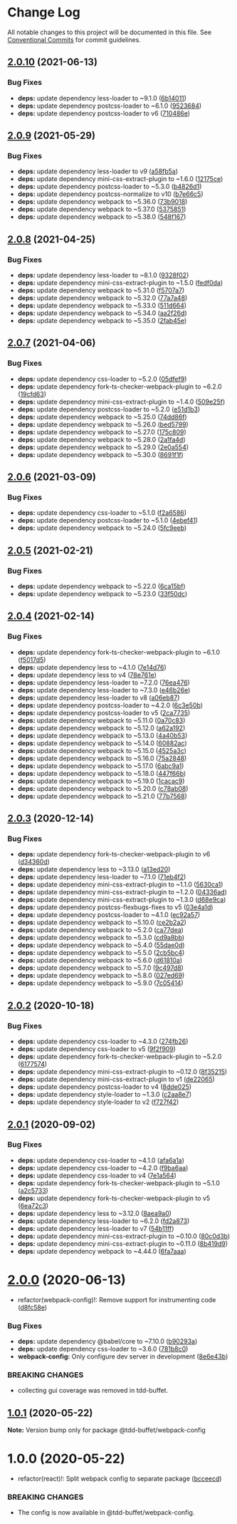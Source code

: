 # Change Log

All notable changes to this project will be documented in this file.
See [Conventional Commits](https://conventionalcommits.org) for commit guidelines.

## [2.0.10](https://github.com/NiGhTTraX/tdd-buffet/compare/@tdd-buffet/webpack-config@2.0.9...@tdd-buffet/webpack-config@2.0.10) (2021-06-13)


### Bug Fixes

* **deps:** update dependency less-loader to ~9.1.0 ([6b14011](https://github.com/NiGhTTraX/tdd-buffet/commit/6b1401179cb5293dbc0394ac2edc2c223ab3fa67))
* **deps:** update dependency postcss-loader to ~6.1.0 ([9523684](https://github.com/NiGhTTraX/tdd-buffet/commit/9523684f38b54b82b57ed8d678ac3787a2c41887))
* **deps:** update dependency postcss-loader to v6 ([710486e](https://github.com/NiGhTTraX/tdd-buffet/commit/710486efaacc7fee98b7980e19a40879b13c11a3))





## [2.0.9](https://github.com/NiGhTTraX/tdd-buffet/compare/@tdd-buffet/webpack-config@2.0.8...@tdd-buffet/webpack-config@2.0.9) (2021-05-29)


### Bug Fixes

* **deps:** update dependency less-loader to v9 ([a58fb5a](https://github.com/NiGhTTraX/tdd-buffet/commit/a58fb5adb6b832500f49d758337adeff8eee51fa))
* **deps:** update dependency mini-css-extract-plugin to ~1.6.0 ([12175ce](https://github.com/NiGhTTraX/tdd-buffet/commit/12175ce62a393888ed2cf898022cc6a1165d9033))
* **deps:** update dependency postcss-loader to ~5.3.0 ([b4826d1](https://github.com/NiGhTTraX/tdd-buffet/commit/b4826d14bfcd941527e6b41f1f20d533b2eba258))
* **deps:** update dependency postcss-normalize to v10 ([b7e66c5](https://github.com/NiGhTTraX/tdd-buffet/commit/b7e66c5cbf33fc99f720a54c9d77f3584cf10f9c))
* **deps:** update dependency webpack to ~5.36.0 ([73b9018](https://github.com/NiGhTTraX/tdd-buffet/commit/73b901817fa339989d5f40fb0fb7b0224b01f9a5))
* **deps:** update dependency webpack to ~5.37.0 ([5375851](https://github.com/NiGhTTraX/tdd-buffet/commit/537585138f7aeac52b8b4b3b5d2272e7524f674d))
* **deps:** update dependency webpack to ~5.38.0 ([548f167](https://github.com/NiGhTTraX/tdd-buffet/commit/548f167246703c8d453809847f17698a536e03f4))





## [2.0.8](https://github.com/NiGhTTraX/tdd-buffet/compare/@tdd-buffet/webpack-config@2.0.7...@tdd-buffet/webpack-config@2.0.8) (2021-04-25)


### Bug Fixes

* **deps:** update dependency less-loader to ~8.1.0 ([9328f02](https://github.com/NiGhTTraX/tdd-buffet/commit/9328f02b0526faaf1bff3f754af9145ee68d5ba2))
* **deps:** update dependency mini-css-extract-plugin to ~1.5.0 ([fedf0da](https://github.com/NiGhTTraX/tdd-buffet/commit/fedf0dae68a2abc4fed51c3fea97fbd1ade21537))
* **deps:** update dependency webpack to ~5.31.0 ([f5707a7](https://github.com/NiGhTTraX/tdd-buffet/commit/f5707a7fedf6d742d13acd4494261a6ea0246fb3))
* **deps:** update dependency webpack to ~5.32.0 ([77a7a48](https://github.com/NiGhTTraX/tdd-buffet/commit/77a7a48dacdefd0d780fef220f8469a8b3f62f0b))
* **deps:** update dependency webpack to ~5.33.0 ([511d664](https://github.com/NiGhTTraX/tdd-buffet/commit/511d6645a08922c9787633cc79bcf0ccf75ee5a3))
* **deps:** update dependency webpack to ~5.34.0 ([aa2f26d](https://github.com/NiGhTTraX/tdd-buffet/commit/aa2f26d5e9c26711de78b1f741dd13697f83082e))
* **deps:** update dependency webpack to ~5.35.0 ([2fab45e](https://github.com/NiGhTTraX/tdd-buffet/commit/2fab45e31deb0f7cfec231d2e3e4f58746c4e57d))





## [2.0.7](https://github.com/NiGhTTraX/tdd-buffet/compare/@tdd-buffet/webpack-config@2.0.6...@tdd-buffet/webpack-config@2.0.7) (2021-04-06)


### Bug Fixes

* **deps:** update dependency css-loader to ~5.2.0 ([05dfef9](https://github.com/NiGhTTraX/tdd-buffet/commit/05dfef9cb0e77044b8f7d8b746f9876b6d69de30))
* **deps:** update dependency fork-ts-checker-webpack-plugin to ~6.2.0 ([19cfd63](https://github.com/NiGhTTraX/tdd-buffet/commit/19cfd6345e6afc6898ce78647f4af361528342fc))
* **deps:** update dependency mini-css-extract-plugin to ~1.4.0 ([509e25f](https://github.com/NiGhTTraX/tdd-buffet/commit/509e25ff00d0db8e5791746a3b8a239aaf0e606c))
* **deps:** update dependency postcss-loader to ~5.2.0 ([e51d1b3](https://github.com/NiGhTTraX/tdd-buffet/commit/e51d1b38b27d3985a30c8105e2a54376d3d3795a))
* **deps:** update dependency webpack to ~5.25.0 ([74dd86f](https://github.com/NiGhTTraX/tdd-buffet/commit/74dd86fb349c36df8aa7488ff005511b465c54ca))
* **deps:** update dependency webpack to ~5.26.0 ([bed5799](https://github.com/NiGhTTraX/tdd-buffet/commit/bed57991e08744386d73ba02b44943a6a9083be5))
* **deps:** update dependency webpack to ~5.27.0 ([175c809](https://github.com/NiGhTTraX/tdd-buffet/commit/175c809130b54f8113176d8ddfd07ee75da5565f))
* **deps:** update dependency webpack to ~5.28.0 ([2a1fa4d](https://github.com/NiGhTTraX/tdd-buffet/commit/2a1fa4db3e5ac47f0338c40b04dcb363ca240dbe))
* **deps:** update dependency webpack to ~5.29.0 ([2e0a554](https://github.com/NiGhTTraX/tdd-buffet/commit/2e0a554ac5e776918c420e74d9b4f13b5c194643))
* **deps:** update dependency webpack to ~5.30.0 ([8691f1f](https://github.com/NiGhTTraX/tdd-buffet/commit/8691f1fdff8216b9a85f44c49fbeab749c701b8b))





## [2.0.6](https://github.com/NiGhTTraX/tdd-buffet/compare/@tdd-buffet/webpack-config@2.0.5...@tdd-buffet/webpack-config@2.0.6) (2021-03-09)


### Bug Fixes

* **deps:** update dependency css-loader to ~5.1.0 ([f2a6586](https://github.com/NiGhTTraX/tdd-buffet/commit/f2a658674ccd007c8cae5ffaec6287d3c868bdb1))
* **deps:** update dependency postcss-loader to ~5.1.0 ([4ebef41](https://github.com/NiGhTTraX/tdd-buffet/commit/4ebef41548a3b8b23ab60f2751ea86fe58e282c1))
* **deps:** update dependency webpack to ~5.24.0 ([5fc9eeb](https://github.com/NiGhTTraX/tdd-buffet/commit/5fc9eeb698904118db6c4095ec585ff39f1dd181))





## [2.0.5](https://github.com/NiGhTTraX/tdd-buffet/compare/@tdd-buffet/webpack-config@2.0.4...@tdd-buffet/webpack-config@2.0.5) (2021-02-21)


### Bug Fixes

* **deps:** update dependency webpack to ~5.22.0 ([6ca15bf](https://github.com/NiGhTTraX/tdd-buffet/commit/6ca15bf))
* **deps:** update dependency webpack to ~5.23.0 ([33f50dc](https://github.com/NiGhTTraX/tdd-buffet/commit/33f50dc))





## [2.0.4](https://github.com/NiGhTTraX/tdd-buffet/compare/@tdd-buffet/webpack-config@2.0.3...@tdd-buffet/webpack-config@2.0.4) (2021-02-14)


### Bug Fixes

* **deps:** update dependency fork-ts-checker-webpack-plugin to ~6.1.0 ([f5017d5](https://github.com/NiGhTTraX/tdd-buffet/commit/f5017d5))
* **deps:** update dependency less to ~4.1.0 ([7e14d76](https://github.com/NiGhTTraX/tdd-buffet/commit/7e14d76))
* **deps:** update dependency less to v4 ([78e761e](https://github.com/NiGhTTraX/tdd-buffet/commit/78e761e))
* **deps:** update dependency less-loader to ~7.2.0 ([76ea476](https://github.com/NiGhTTraX/tdd-buffet/commit/76ea476))
* **deps:** update dependency less-loader to ~7.3.0 ([e46b26e](https://github.com/NiGhTTraX/tdd-buffet/commit/e46b26e))
* **deps:** update dependency less-loader to v8 ([a06eb87](https://github.com/NiGhTTraX/tdd-buffet/commit/a06eb87))
* **deps:** update dependency postcss-loader to ~4.2.0 ([6c3e50b](https://github.com/NiGhTTraX/tdd-buffet/commit/6c3e50b))
* **deps:** update dependency postcss-loader to v5 ([2ca7735](https://github.com/NiGhTTraX/tdd-buffet/commit/2ca7735))
* **deps:** update dependency webpack to ~5.11.0 ([0a70c83](https://github.com/NiGhTTraX/tdd-buffet/commit/0a70c83))
* **deps:** update dependency webpack to ~5.12.0 ([a62a192](https://github.com/NiGhTTraX/tdd-buffet/commit/a62a192))
* **deps:** update dependency webpack to ~5.13.0 ([4a40b53](https://github.com/NiGhTTraX/tdd-buffet/commit/4a40b53))
* **deps:** update dependency webpack to ~5.14.0 ([60882ac](https://github.com/NiGhTTraX/tdd-buffet/commit/60882ac))
* **deps:** update dependency webpack to ~5.15.0 ([4525a3c](https://github.com/NiGhTTraX/tdd-buffet/commit/4525a3c))
* **deps:** update dependency webpack to ~5.16.0 ([75a2848](https://github.com/NiGhTTraX/tdd-buffet/commit/75a2848))
* **deps:** update dependency webpack to ~5.17.0 ([6abc9a1](https://github.com/NiGhTTraX/tdd-buffet/commit/6abc9a1))
* **deps:** update dependency webpack to ~5.18.0 ([447f66b](https://github.com/NiGhTTraX/tdd-buffet/commit/447f66b))
* **deps:** update dependency webpack to ~5.19.0 ([1cacac9](https://github.com/NiGhTTraX/tdd-buffet/commit/1cacac9))
* **deps:** update dependency webpack to ~5.20.0 ([c78ab08](https://github.com/NiGhTTraX/tdd-buffet/commit/c78ab08))
* **deps:** update dependency webpack to ~5.21.0 ([77b7568](https://github.com/NiGhTTraX/tdd-buffet/commit/77b7568))





## [2.0.3](https://github.com/NiGhTTraX/tdd-buffet/compare/@tdd-buffet/webpack-config@2.0.2...@tdd-buffet/webpack-config@2.0.3) (2020-12-14)


### Bug Fixes

* **deps:** update dependency fork-ts-checker-webpack-plugin to v6 ([d34360d](https://github.com/NiGhTTraX/tdd-buffet/commit/d34360d))
* **deps:** update dependency less to ~3.13.0 ([a13ed20](https://github.com/NiGhTTraX/tdd-buffet/commit/a13ed20))
* **deps:** update dependency less-loader to ~7.1.0 ([71eb4f2](https://github.com/NiGhTTraX/tdd-buffet/commit/71eb4f2))
* **deps:** update dependency mini-css-extract-plugin to ~1.1.0 ([5630ca1](https://github.com/NiGhTTraX/tdd-buffet/commit/5630ca1))
* **deps:** update dependency mini-css-extract-plugin to ~1.2.0 ([04336ad](https://github.com/NiGhTTraX/tdd-buffet/commit/04336ad))
* **deps:** update dependency mini-css-extract-plugin to ~1.3.0 ([d68e9ca](https://github.com/NiGhTTraX/tdd-buffet/commit/d68e9ca))
* **deps:** update dependency postcss-flexbugs-fixes to v5 ([03e4a1d](https://github.com/NiGhTTraX/tdd-buffet/commit/03e4a1d))
* **deps:** update dependency postcss-loader to ~4.1.0 ([ec92a57](https://github.com/NiGhTTraX/tdd-buffet/commit/ec92a57))
* **deps:** update dependency webpack to ~5.10.0 ([ce2b2a2](https://github.com/NiGhTTraX/tdd-buffet/commit/ce2b2a2))
* **deps:** update dependency webpack to ~5.2.0 ([ca77dea](https://github.com/NiGhTTraX/tdd-buffet/commit/ca77dea))
* **deps:** update dependency webpack to ~5.3.0 ([cd9a8bb](https://github.com/NiGhTTraX/tdd-buffet/commit/cd9a8bb))
* **deps:** update dependency webpack to ~5.4.0 ([55dae0d](https://github.com/NiGhTTraX/tdd-buffet/commit/55dae0d))
* **deps:** update dependency webpack to ~5.5.0 ([2cb5bc4](https://github.com/NiGhTTraX/tdd-buffet/commit/2cb5bc4))
* **deps:** update dependency webpack to ~5.6.0 ([d61810a](https://github.com/NiGhTTraX/tdd-buffet/commit/d61810a))
* **deps:** update dependency webpack to ~5.7.0 ([9c497d8](https://github.com/NiGhTTraX/tdd-buffet/commit/9c497d8))
* **deps:** update dependency webpack to ~5.8.0 ([027ed69](https://github.com/NiGhTTraX/tdd-buffet/commit/027ed69))
* **deps:** update dependency webpack to ~5.9.0 ([7c05414](https://github.com/NiGhTTraX/tdd-buffet/commit/7c05414))





## [2.0.2](https://github.com/NiGhTTraX/tdd-buffet/compare/@tdd-buffet/webpack-config@2.0.1...@tdd-buffet/webpack-config@2.0.2) (2020-10-18)


### Bug Fixes

* **deps:** update dependency css-loader to ~4.3.0 ([274fb26](https://github.com/NiGhTTraX/tdd-buffet/commit/274fb26))
* **deps:** update dependency css-loader to v5 ([9f2f909](https://github.com/NiGhTTraX/tdd-buffet/commit/9f2f909))
* **deps:** update dependency fork-ts-checker-webpack-plugin to ~5.2.0 ([6177574](https://github.com/NiGhTTraX/tdd-buffet/commit/6177574))
* **deps:** update dependency mini-css-extract-plugin to ~0.12.0 ([8f35215](https://github.com/NiGhTTraX/tdd-buffet/commit/8f35215))
* **deps:** update dependency mini-css-extract-plugin to v1 ([de22065](https://github.com/NiGhTTraX/tdd-buffet/commit/de22065))
* **deps:** update dependency postcss-loader to v4 ([8dde025](https://github.com/NiGhTTraX/tdd-buffet/commit/8dde025))
* **deps:** update dependency style-loader to ~1.3.0 ([c2aa8e7](https://github.com/NiGhTTraX/tdd-buffet/commit/c2aa8e7))
* **deps:** update dependency style-loader to v2 ([f727f42](https://github.com/NiGhTTraX/tdd-buffet/commit/f727f42))





## [2.0.1](https://github.com/NiGhTTraX/tdd-buffet/compare/@tdd-buffet/webpack-config@2.0.0...@tdd-buffet/webpack-config@2.0.1) (2020-09-02)


### Bug Fixes

* **deps:** update dependency css-loader to ~4.1.0 ([afa6a1a](https://github.com/NiGhTTraX/tdd-buffet/commit/afa6a1a))
* **deps:** update dependency css-loader to ~4.2.0 ([f9ba6aa](https://github.com/NiGhTTraX/tdd-buffet/commit/f9ba6aa))
* **deps:** update dependency css-loader to v4 ([7e1a564](https://github.com/NiGhTTraX/tdd-buffet/commit/7e1a564))
* **deps:** update dependency fork-ts-checker-webpack-plugin to ~5.1.0 ([a2c5733](https://github.com/NiGhTTraX/tdd-buffet/commit/a2c5733))
* **deps:** update dependency fork-ts-checker-webpack-plugin to v5 ([6ea72c3](https://github.com/NiGhTTraX/tdd-buffet/commit/6ea72c3))
* **deps:** update dependency less to ~3.12.0 ([8aea9a0](https://github.com/NiGhTTraX/tdd-buffet/commit/8aea9a0))
* **deps:** update dependency less-loader to ~6.2.0 ([fd2a873](https://github.com/NiGhTTraX/tdd-buffet/commit/fd2a873))
* **deps:** update dependency less-loader to v7 ([54b11ff](https://github.com/NiGhTTraX/tdd-buffet/commit/54b11ff))
* **deps:** update dependency mini-css-extract-plugin to ~0.10.0 ([80c0d3b](https://github.com/NiGhTTraX/tdd-buffet/commit/80c0d3b))
* **deps:** update dependency mini-css-extract-plugin to ~0.11.0 ([8b419d9](https://github.com/NiGhTTraX/tdd-buffet/commit/8b419d9))
* **deps:** update dependency webpack to ~4.44.0 ([6fa7aaa](https://github.com/NiGhTTraX/tdd-buffet/commit/6fa7aaa))





# [2.0.0](https://github.com/NiGhTTraX/tdd-buffet/compare/@tdd-buffet/webpack-config@1.0.1...@tdd-buffet/webpack-config@2.0.0) (2020-06-13)


* refactor(webpack-config)!: Remove support for instrumenting code ([d8fc58e](https://github.com/NiGhTTraX/tdd-buffet/commit/d8fc58e))


### Bug Fixes

* **deps:** update dependency @babel/core to ~7.10.0 ([b90293a](https://github.com/NiGhTTraX/tdd-buffet/commit/b90293a))
* **deps:** update dependency css-loader to ~3.6.0 ([781b8c0](https://github.com/NiGhTTraX/tdd-buffet/commit/781b8c0))
* **webpack-config:** Only configure dev server in development ([8e6e43b](https://github.com/NiGhTTraX/tdd-buffet/commit/8e6e43b))


### BREAKING CHANGES

* collecting gui coverage was removed in tdd-buffet.





## [1.0.1](https://github.com/NiGhTTraX/tdd-buffet/compare/@tdd-buffet/webpack-config@1.0.0...@tdd-buffet/webpack-config@1.0.1) (2020-05-22)

**Note:** Version bump only for package @tdd-buffet/webpack-config





# 1.0.0 (2020-05-22)


* refactor(react)!: Split webpack config to separate package ([bcceecd](https://github.com/NiGhTTraX/tdd-buffet/commit/bcceecd))


### BREAKING CHANGES

* The config is now available in @tdd-buffet/webpack-config.
